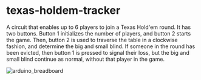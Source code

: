 # texas-holdem-tracker
A circuit that enables up to 6 players to join a Texas Hold'em round. 
It has two buttons. Button 1 initializes the number of players, and button 2 starts the game.
Then, button 2 is used to traverse the table in a clockwise fashion, and determine the big and small blind.
If someone in the round has been evicted, then button 1 is pressed to signal their loss, but the big and small blind continue as normal, without that player in the game. 

![arduino_breadboard](https://github.com/geitanksha/texas-holdem-tracker/assets/93052774/f195862b-c895-4ef7-977f-bcf5221d7035)
